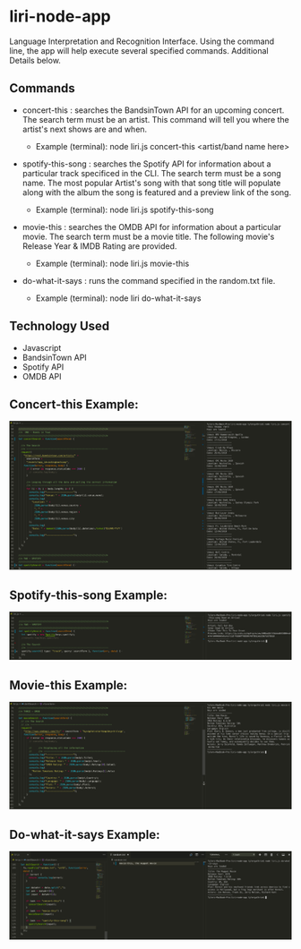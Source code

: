# liri-node-app

Language Interpretation and Recognition Interface.
Using the command line, the app will help execute several specified commands. Additional Details below. 


Commands
-----
- concert-this : searches the BandsinTown API for an upcoming concert. The search term must be an artist. This command will tell you where the artist's next shows are and when. 
  - Example (terminal): node liri.js concert-this <artist/band name here>


- spotify-this-song : searches the Spotify API for information about a particular track specificed in the CLI. The search term must be a song name. The most popular Artist's song with that song title will populate along with the album the song is featured and a preview link of the song.
  - Example (terminal): node liri.js spotify-this-song <song name here> 
  
  
- movie-this : searches the OMDB API for information about a particular movie. The search term must be a movie title. The following movie's Release Year & IMDB Rating are provided. 
  - Example (terminal): node liri.js movie-this <movie name here>


- do-what-it-says : runs the command specified in the random.txt file.
  - Example (terminal): node liri do-what-it-says  


Technology Used
-----
- Javascript
- BandsinTown API
- Spotify API
- OMDB API


Concert-this Example:
-----
![](images/Liri_ConcertThis_Example.png)


Spotify-this-song Example:
-----
![](images/Liri_SpotifyThis_Example.png)


Movie-this Example:
------
![](images/Liri_MovieThis_Example.png)


Do-what-it-says Example:
-----
![](images/Liri_DoWhatItSays_Example.png)

